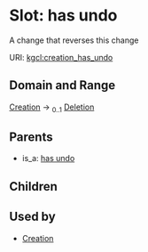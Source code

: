 
# Slot: has undo


A change that reverses this change

URI: [kgcl:creation_has_undo](http://w3id.org/kgcl/creation_has_undo)


## Domain and Range

[Creation](Creation.md) &#8594;  <sub>0..1</sub> [Deletion](Deletion.md)

## Parents

 *  is_a: [has undo](has_undo.md)

## Children


## Used by

 * [Creation](Creation.md)
